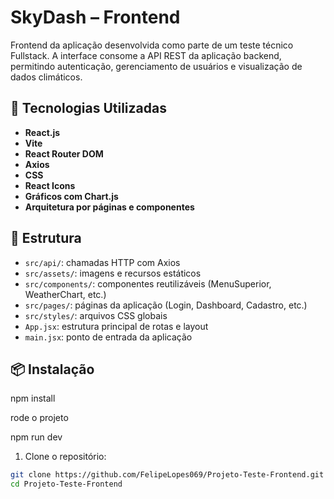 # SkyDash – Frontend

Frontend da aplicação desenvolvida como parte de um teste técnico Fullstack. A interface consome a API REST da aplicação backend, permitindo autenticação, gerenciamento de usuários e visualização de dados climáticos.

## 🚀 Tecnologias Utilizadas

- **React.js**
- **Vite**
- **React Router DOM**
- **Axios**
- **CSS**
- **React Icons**
- **Gráficos com Chart.js**
- **Arquitetura por páginas e componentes**

## 📁 Estrutura

- `src/api/`: chamadas HTTP com Axios
- `src/assets/`: imagens e recursos estáticos
- `src/components/`: componentes reutilizáveis (MenuSuperior, WeatherChart, etc.)
- `src/pages/`: páginas da aplicação (Login, Dashboard, Cadastro, etc.)
- `src/styles/`: arquivos CSS globais
- `App.jsx`: estrutura principal de rotas e layout
- `main.jsx`: ponto de entrada da aplicação

## 📦 Instalação
npm install

rode o projeto 

npm run dev


1. Clone o repositório:

```bash
git clone https://github.com/FelipeLopes069/Projeto-Teste-Frontend.git
cd Projeto-Teste-Frontend